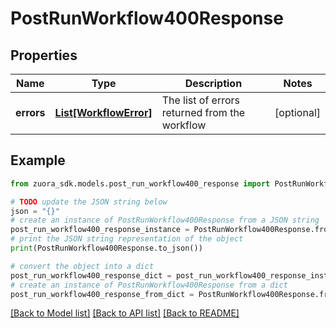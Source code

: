 # PostRunWorkflow400Response


## Properties

Name | Type | Description | Notes
------------ | ------------- | ------------- | -------------
**errors** | [**List[WorkflowError]**](WorkflowError.md) | The list of errors returned from the workflow | [optional] 

## Example

```python
from zuora_sdk.models.post_run_workflow400_response import PostRunWorkflow400Response

# TODO update the JSON string below
json = "{}"
# create an instance of PostRunWorkflow400Response from a JSON string
post_run_workflow400_response_instance = PostRunWorkflow400Response.from_json(json)
# print the JSON string representation of the object
print(PostRunWorkflow400Response.to_json())

# convert the object into a dict
post_run_workflow400_response_dict = post_run_workflow400_response_instance.to_dict()
# create an instance of PostRunWorkflow400Response from a dict
post_run_workflow400_response_from_dict = PostRunWorkflow400Response.from_dict(post_run_workflow400_response_dict)
```
[[Back to Model list]](../README.md#documentation-for-models) [[Back to API list]](../README.md#documentation-for-api-endpoints) [[Back to README]](../README.md)


